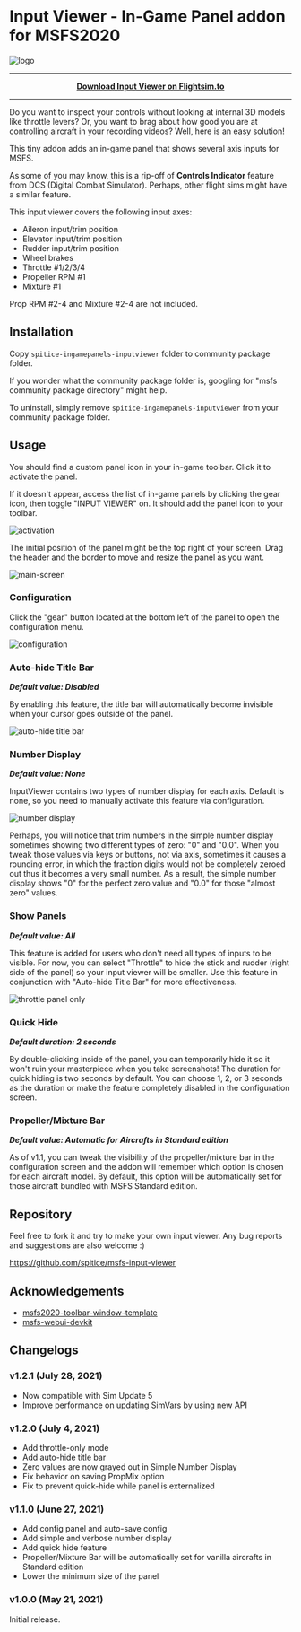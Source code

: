 
# Input Viewer - In-Game Panel addon for MSFS2020

![logo](doc/images/input-viewer.jpg)

----

<p style="text-align: center; font-weight: bold;"><a href="https://flightsim.to/file/14925/input-viewer">
Download Input Viewer on Flightsim.to
</a></p>

----

Do you want to inspect your controls without looking at internal 3D models like throttle levers? Or, you want to brag about how good you are at controlling aircraft in your recording videos? Well, here is an easy solution!

This tiny addon adds an in-game panel that shows several axis inputs for MSFS.

As some of you may know, this is a rip-off of **Controls Indicator** feature from DCS (Digital Combat Simulator). Perhaps, other flight sims might have a similar feature.

This input viewer covers the following input axes:

- Aileron input/trim position
- Elevator input/trim position
- Rudder input/trim position
- Wheel brakes
- Throttle #1/2/3/4
- Propeller RPM #1
- Mixture #1

Prop RPM #2-4 and Mixture #2-4 are not included.


## Installation

Copy `spitice-ingamepanels-inputviewer` folder to community package folder.

If you wonder what the community package folder is, googling for "msfs community package directory" might help.

To uninstall, simply remove `spitice-ingamepanels-inputviewer` from your community package folder.


## Usage

You should find a custom panel icon in your in-game toolbar. Click it to activate the panel.

If it doesn't appear, access the list of in-game panels by clicking the gear icon, then toggle "INPUT VIEWER" on. It should add the panel icon to your toolbar.

![activation](doc/images/activating-input-viewer.jpg)

The initial position of the panel might be the top right of your screen. Drag the header and the border to move and resize the panel as you want.

![main-screen](doc/images/input-viewer-main.jpg)

### Configuration

Click the "gear" button located at the bottom left of the panel to open the configuration menu.

![configuration](doc/images/configuration-screen.jpg)


### Auto-hide Title Bar

***Default value: Disabled***

By enabling this feature, the title bar will automatically become invisible when your cursor goes outside of the panel.

![auto-hide title bar](doc/images/auto-hide-title-bar.jpg)

### Number Display

***Default value: None***

InputViewer contains two types of number display for each axis. Default is none, so you need to manually activate this feature via configuration.

![number display](doc/images/number-display.jpg)

Perhaps, you will notice that trim numbers in the simple number display sometimes showing two different types of zero: "0" and "0.0". When you tweak those values via keys or buttons, not via axis, sometimes it causes a rounding error, in which the fraction digits would not be completely zeroed out thus it becomes a very small number. As a result, the simple number display shows "0" for the perfect zero value and "0.0" for those "almost zero" values.

### Show Panels

***Default value: All***

This feature is added for users who don't need all types of inputs to be visible. For now, you can select "Throttle" to hide the stick and rudder (right side of the panel) so your input viewer will be smaller. Use this feature in conjunction with "Auto-hide Title Bar" for more effectiveness.

![throttle panel only](doc/images/throttle-panel-only.jpg)

### Quick Hide

***Default duration: 2 seconds***

By double-clicking inside of the panel, you can temporarily hide it so it won't ruin your masterpiece when you take screenshots! The duration for quick hiding is two seconds by default. You can choose 1, 2, or 3 seconds as the duration or make the feature completely disabled in the configuration screen.

### Propeller/Mixture Bar

***Default value: Automatic for Aircrafts in Standard edition***

As of v1.1, you can tweak the visibility of the propeller/mixture bar in the configuration screen and the addon will remember which option is chosen for each aircraft model. By default, this option will be automatically set for those aircraft bundled with MSFS Standard edition.

## Repository

Feel free to fork it and try to make your own input viewer. Any bug reports and suggestions are also welcome :)

https://github.com/spitice/msfs-input-viewer


## Acknowledgements

- [msfs2020-toolbar-window-template](https://github.com/bymaximus/msfs2020-toolbar-window-template)
- [msfs-webui-devkit](https://github.com/dga711/msfs-webui-devkit)

## Changelogs

### v1.2.1 (July 28, 2021)

- Now compatible with Sim Update 5
- Improve performance on updating SimVars by using new API

### v1.2.0 (July 4, 2021)

- Add throttle-only mode
- Add auto-hide title bar
- Zero values are now grayed out in Simple Number Display
- Fix behavior on saving PropMix option
- Fix to prevent quick-hide while panel is externalized

### v1.1.0 (June 27, 2021)

- Add config panel and auto-save config
- Add simple and verbose number display
- Add quick hide feature
- Propeller/Mixture Bar will be automatically set for vanilla aircrafts in Standard edition
- Lower the minimum size of the panel

### v1.0.0 (May 21, 2021)

Initial release.

